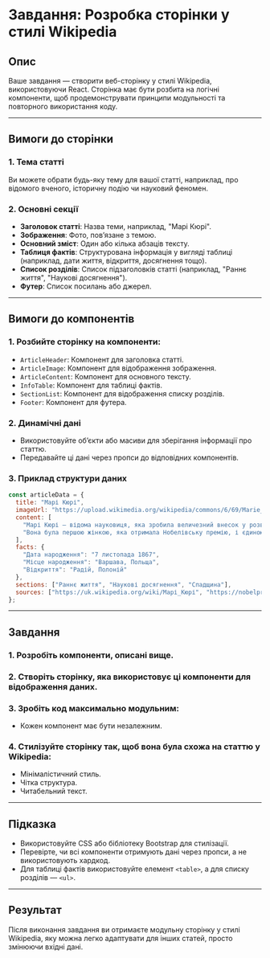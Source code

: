 # Завдання: Розробка сторінки у стилі Wikipedia

## Опис

Ваше завдання — створити веб-сторінку у стилі Wikipedia, використовуючи React. Сторінка має бути розбита на логічні компоненти, щоб продемонструвати принципи модульності та повторного використання коду. 

---

## Вимоги до сторінки

### 1. Тема статті
Ви можете обрати будь-яку тему для вашої статті, наприклад, про відомого вченого, історичну подію чи науковий феномен.

### 2. Основні секції
- **Заголовок статті**: Назва теми, наприклад, "Марі Кюрі".
- **Зображення**: Фото, пов’язане з темою.
- **Основний зміст**: Один або кілька абзаців тексту.
- **Таблиця фактів**: Структурована інформація у вигляді таблиці (наприклад, дати життя, відкриття, досягнення тощо).
- **Список розділів**: Список підзаголовків статті (наприклад, "Раннє життя", "Наукові досягнення").
- **Футер**: Список посилань або джерел.

---

## Вимоги до компонентів

### 1. Розбийте сторінку на компоненти:
- `ArticleHeader`: Компонент для заголовка статті.
- `ArticleImage`: Компонент для відображення зображення.
- `ArticleContent`: Компонент для основного тексту.
- `InfoTable`: Компонент для таблиці фактів.
- `SectionList`: Компонент для відображення списку розділів.
- `Footer`: Компонент для футера.

### 2. Динамічні дані
- Використовуйте об’єкти або масиви для зберігання інформації про статтю.
- Передавайте ці дані через пропси до відповідних компонентів.

### 3. Приклад структури даних

```jsx
const articleData = {
  title: "Марі Кюрі",
  imageUrl: "https://upload.wikimedia.org/wikipedia/commons/6/69/Marie_Curie_c1920.jpg",
  content: [
    "Марі Кюрі — відома науковиця, яка зробила величезний внесок у розвиток фізики та хімії.",
    "Вона була першою жінкою, яка отримала Нобелівську премію, і єдиною жінкою, яка отримала її у двох різних наукових галузях."
  ],
  facts: {
    "Дата народження": "7 листопада 1867",
    "Місце народження": "Варшава, Польща",
    "Відкриття": "Радій, Полоній"
  },
  sections: ["Раннє життя", "Наукові досягнення", "Спадщина"],
  sources: ["https://uk.wikipedia.org/wiki/Марі_Кюрі", "https://nobelprize.org"]
};
```

---

## Завдання

### 1. Розробіть компоненти, описані вище.

### 2. Створіть сторінку, яка використовує ці компоненти для відображення даних.

### 3. Зробіть код максимально модульним:
- Кожен компонент має бути незалежним.

### 4. Стилізуйте сторінку так, щоб вона була схожа на статтю у Wikipedia:
- Мінімалістичний стиль.
- Чітка структура.
- Читабельний текст.

---

## Підказка
- Використовуйте CSS або бібліотеку Bootstrap для стилізації.
- Перевірте, чи всі компоненти отримують дані через пропси, а не використовують хардкод.
- Для таблиці фактів використовуйте елемент `<table>`, а для списку розділів — `<ul>`.

---

## Результат

Після виконання завдання ви отримаєте модульну сторінку у стилі Wikipedia, яку можна легко адаптувати для інших статей, просто змінюючи вхідні дані.
